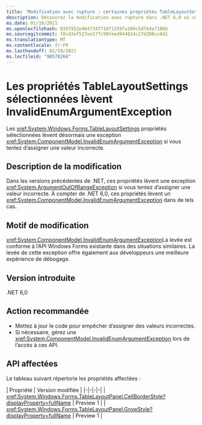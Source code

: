 ```yaml
---
title: 'Modification avec rupture : certaines propriétés TableLayoutSettings lèvent InvalidEnumArgumentException'
description: Découvrez la modification avec rupture dans .NET 6,0 où certaines API TableLayoutSettings lèvent désormais une InvalidEnumArgumentException pour les arguments non valides.
ms.date: 01/18/2021
ms.openlocfilehash: 8397952e4647347718f11597a100c5d764e7186b
ms.sourcegitcommit: f8cd3ef517ee177c99feed944824c27d208cc0d1
ms.translationtype: MT
ms.contentlocale: fr-FR
ms.lasthandoff: 01/19/2021
ms.locfileid: "98570268"
---
```

# <a name="selected-tablelayoutsettings-properties-throw-invalidenumargumentexception"></a>Les propriétés TableLayoutSettings sélectionnées lèvent InvalidEnumArgumentException

Les <xref:System.Windows.Forms.TableLayoutSettings> propriétés sélectionnées lèvent désormais une exception <xref:System.ComponentModel.InvalidEnumArgumentException> si vous tentez d’assigner une valeur incorrecte.

## <a name="change-description"></a>Description de la modification

Dans les versions précédentes de .NET, ces propriétés lèvent une exception <xref:System.ArgumentOutOfRangeException> si vous tentez d’assigner une valeur incorrecte. À compter de .NET 6,0, ces propriétés lèvent un <xref:System.ComponentModel.InvalidEnumArgumentException> dans de tels cas.

## <a name="reason-for-change"></a>Motif de modification

<xref:System.ComponentModel.InvalidEnumArgumentException>La levée est conforme à l’API Windows Forms existante dans des situations similaires. La levée de cette exception offre également aux développeurs une meilleure expérience de débogage.

## <a name="version-introduced"></a>Version introduite

.NET 6,0

## <a name="recommended-action"></a>Action recommandée

- Mettez à jour le code pour empêcher d’assigner des valeurs incorrectes.
- Si nécessaire, gérez une <xref:System.ComponentModel.InvalidEnumArgumentException> lors de l’accès à ces API.

## <a name="affected-apis"></a>API affectées

Le tableau suivant répertorie les propriétés affectées :

| Propriété | Version modifiée |
|-|-|-|-|
| <xref:System.Windows.Forms.TableLayoutPanel.CellBorderStyle?displayProperty=fullName> | Preview 1 |
| <xref:System.Windows.Forms.TableLayoutPanel.GrowStyle?displayProperty=fullName> | Preview 1 |

<!--

### Affected APIs

- `P:System.Windows.Forms.TableLayoutPanel.CellBorderStyle`
- `P:System.Windows.Forms.TableLayoutPanel.GrowStyle`

### Category

Windows Forms

-->
